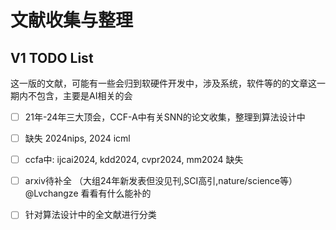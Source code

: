 # 文献收集与整理

## V1 TODO List

这一版的文献，可能有一些会归到软硬件开发中，涉及系统，软件等的的文章这一期内不包含，主要是AI相关的会

 - [ ] 21年-24年三大顶会，CCF-A中有关SNN的论文收集，整理到算法设计中
 - [ ] 缺失 2024nips, 2024 icml
 - [ ] ccfa中: ijcai2024, kdd2024, cvpr2024, mm2024 缺失
 - [ ] arxiv待补全 （大组24年新发表但没见刊,SCI高引,nature/science等）@Lvchangze 看看有什么能补的
 - [ ] 针对算法设计中的全文献进行分类

